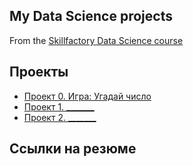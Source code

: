## My Data Science projects
From the [Skillfactory Data Science course](https://skillfactory.ru/data-scientist)

## Проекты

* [Проект 0. Игра: Угадай число](https://github.com/Maximus1973/Max1/tree/main/project_0)
* [Проект 1. _______](____)
* [Проект 2. _______](____)

## Ссылки на резюме
